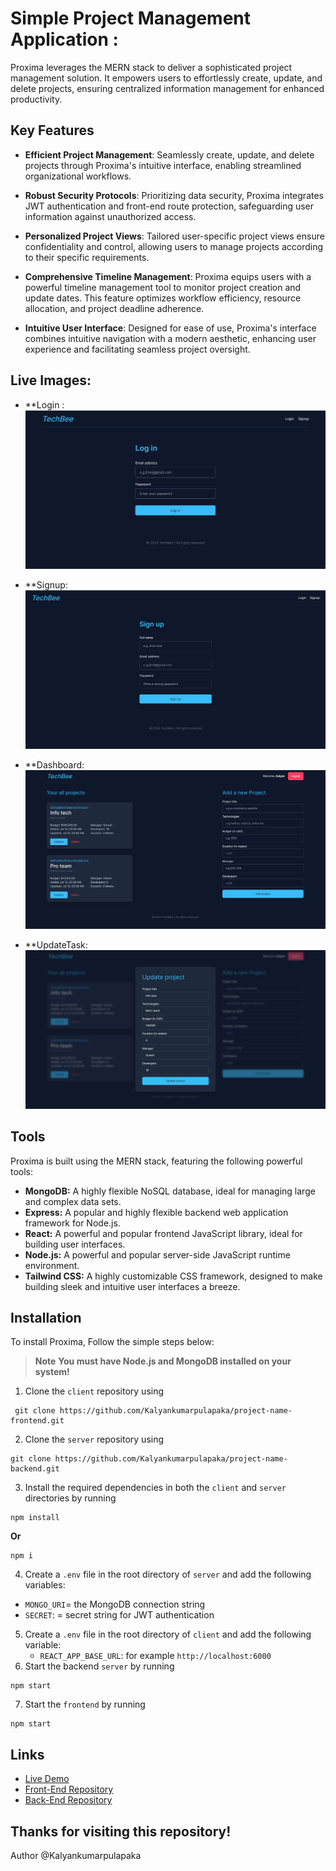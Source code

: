 # Simple Project Management Application :


Proxima leverages the MERN stack to deliver a sophisticated project management solution. It empowers users to effortlessly create, update, and delete projects, ensuring centralized information management for enhanced productivity.


## Key Features

- **Efficient Project Management**: Seamlessly create, update, and delete projects through Proxima's intuitive interface, enabling streamlined organizational workflows.
 
  
- **Robust Security Protocols**: Prioritizing data security, Proxima integrates JWT authentication and front-end route protection, safeguarding user information against unauthorized access.
  

- **Personalized Project Views**: Tailored user-specific project views ensure confidentiality and control, allowing users to manage projects according to their specific requirements.
   

- **Comprehensive Timeline Management**: Proxima equips users with a powerful timeline management tool to monitor project creation and update dates. This feature optimizes workflow efficiency, resource allocation, and project deadline adherence.


- **Intuitive User Interface**: Designed for ease of use, Proxima's interface combines intuitive navigation with a modern aesthetic, enhancing user experience and facilitating seamless project oversight.

## Live Images:

- **Login :
![Alt Text](https://github.com/Kalyankumarpulapaka/project-name-frontend/blob/main/Live%20Images/Screenshot%202024-07-13%20033544.jpg)

- **Signup:
![Alt Text](https://github.com/Kalyankumarpulapaka/project-name-frontend/blob/main/Live%20Images/Screenshot%202024-07-13%20033620.jpg)

- **Dashboard:
![Alt Text](https://github.com/Kalyankumarpulapaka/project-name-frontend/blob/main/Live%20Images/Screenshot%202024-07-13%20033939.jpg)

- **UpdateTask:
![Alt Text](https://github.com/Kalyankumarpulapaka/project-name-frontend/blob/main/Live%20Images/Screenshot%202024-07-13%20034003.jpg)

## Tools

Proxima is built using the MERN stack, featuring the following powerful tools:

- **MongoDB:** A highly flexible NoSQL database, ideal for managing large and complex data sets.
- **Express:** A popular and highly flexible backend web application framework for Node.js.
- **React:** A powerful and popular frontend JavaScript library, ideal for building user interfaces.
- **Node.js:** A powerful and popular server-side JavaScript runtime environment.
- **Tailwind CSS:** A highly customizable CSS framework, designed to make building sleek and intuitive user interfaces a breeze.

## Installation

To install Proxima, Follow the simple steps below:

> **Note**
> **You must have Node.js and MongoDB installed on your system!**

1. Clone the `client` repository using

```
 git clone https://github.com/Kalyankumarpulapaka/project-name-frontend.git
```


2. Clone the `server` repository using

```
git clone https://github.com/Kalyankumarpulapaka/project-name-backend.git
```


3. Install the required dependencies in both the `client` and `server` directories by running

```
npm install
```

**Or**

```
npm i
```

4. Create a `.env` file in the root directory of `server` and add the following variables:

- `MONGO_URI`= the MongoDB connection string
- `SECRET`: = secret string for JWT authentication

5. Create a `.env` file in the root directory of `client` and add the following variable:
   - `REACT_APP_BASE_URL`: for example `http://localhost:6000`
6. Start the backend `server` by running

```
npm start
```

7. Start the `frontend` by running

```
npm start
```

## Links

- [Live Demo](https://main--splendid-phoenix-367a81.netlify.app/login)
- [Front-End Repository](https://github.com/Kalyankumarpulapaka/project-name-frontend)
- [Back-End Repository](https://github.com/Kalyankumarpulapaka/project-name-backend)

## Thanks for visiting this repository!

Author @Kalyankumarpulapaka 
